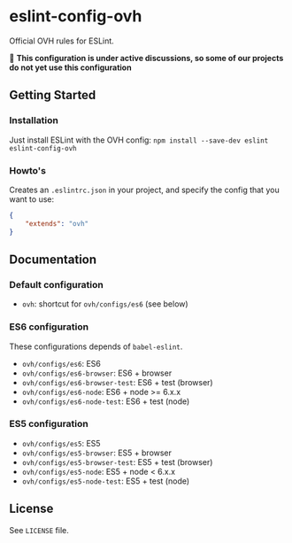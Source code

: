 # eslint-config-ovh

Official OVH rules for ESLint.

:construction: **This configuration is under active discussions, so some of our projects  do not yet use this configuration**


## Getting Started

### Installation

Just install ESLint with the OVH config:
    `npm install --save-dev eslint eslint-config-ovh`

### Howto's

Creates an `.eslintrc.json` in your project, and specify the config that you want to use:

```json
{
    "extends": "ovh"
}
```

## Documentation

### Default configuration

* `ovh`: shortcut for `ovh/configs/es6` (see below)

### ES6 configuration

These configurations depends of `babel-eslint`.

* `ovh/configs/es6`: ES6
* `ovh/configs/es6-browser`: ES6 + browser
* `ovh/configs/es6-browser-test`: ES6 + test (browser)
* `ovh/configs/es6-node`: ES6 + node >= 6.x.x
* `ovh/configs/es6-node-test`: ES6 + test (node)

### ES5 configuration

* `ovh/configs/es5`: ES5
* `ovh/configs/es5-browser`: ES5 + browser
* `ovh/configs/es5-browser-test`: ES5 + test (browser)
* `ovh/configs/es5-node`: ES5 + node < 6.x.x
* `ovh/configs/es5-node-test`: ES5 + test (node)

## License

See `LICENSE` file.
